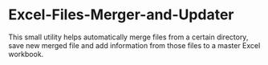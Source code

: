 # Excel-Files-Merger-and-Updater
This small utility helps automatically merge files from a certain directory, save new merged file and add information from those files to a master Excel workbook.
